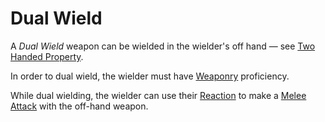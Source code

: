 # Dual Wield

A *Dual Wield* weapon can be wielded in the wielder's off hand — see [Two Handed Property](Two%20Handed%20Property.md).

In order to dual wield, the wielder must have [Weaponry](../../Player%20Characters/Skills/Weaponry.md) proficiency.

While dual wielding, the wielder can use their [Reaction](../../Game%20Procedures/Combat/Reaction.md) to make a [Melee Attack](../../Game%20Procedures/Combat/Melee%20Attack.md) with the off-hand weapon.
